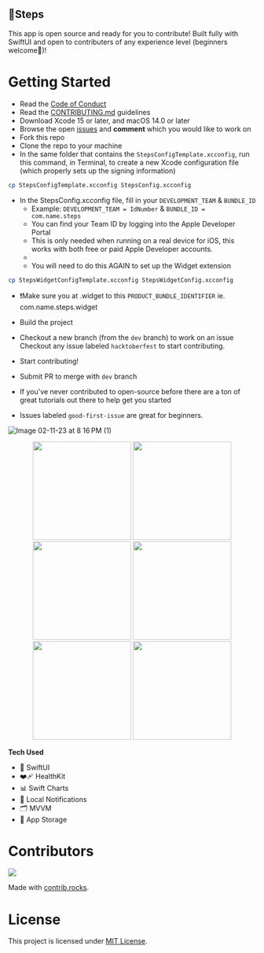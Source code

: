 
## 🏃Steps 

This app is open source and ready for you to contribute! Built fully with SwiftUI and open to contributers of any experience level (beginners welcome🙂)!

# Getting Started
* Read the [Code of Conduct](https://github.com/brittanyarima/Steps/blob/main/CODE_OF_CONDUCT.md)
* Read the [CONTRIBUTING.md](https://github.com/brittanyarima/Steps/blob/main/CONTRIBUTING.md) guidelines
* Download Xcode 15 or later, and macOS 14.0 or later
* Browse the open [issues](https://github.com/brittanyarima/Steps/issues) and **comment** which you would like to work on
* Fork this repo
* Clone the repo to your machine
* In the same folder that contains the `StepsConfigTemplate.xcconfig`, run this command, in Terminal, to create a new Xcode configuration file (which properly sets up the signing information)

```sh
cp StepsConfigTemplate.xcconfig StepsConfig.xcconfig
```

* In the StepsConfig.xcconfig file, fill in your `DEVELOPMENT_TEAM` & `BUNDLE_ID`
   * Example: `DEVELOPMENT_TEAM = IdNumber` & `BUNDLE_ID = com.name.steps`
   * You can find your Team ID by logging into the Apple Developer Portal
   * This is only needed when running on a real device for iOS, this works with both free or paid Apple Developer accounts.
   * 
    * You will need to do this AGAIN to set up the Widget extension 
   
```sh
cp StepsWidgetConfigTemplate.xcconfig StepsWidgetConfig.xcconfig
```
* ❗️Make sure you at .widget to this `PRODUCT_BUNDLE_IDENTIFIER` ie. com.name.steps.widget
* Build the project

* Checkout a new branch (from the `dev` branch) to work on an issue
Checkout any issue labeled `hacktoberfest` to start contributing.

* Start contributing!
* Submit PR to merge with `dev` branch
* If you've never contributed to open-source before there are a ton of great tutorials out there to help get you started
* Issues labeled `good-first-issue` are great for beginners.


![Image 02-11-23 at 8 16 PM (1)](https://github.com/Yashraj49/Steps/assets/88454884/0a00fc9d-370e-430c-8ed6-d7f2ddcd49e3)



<p align="center">
<img src="https://user-images.githubusercontent.com/76922883/209883943-03fc014d-778a-429d-8817-79d5a665ba0d.jpg" width="200"/>
<img src="https://user-images.githubusercontent.com/76922883/209884023-aca50258-92ee-4dcf-89db-5e69ee6d3076.jpg" width="200"/>
<img src="https://user-images.githubusercontent.com/76922883/209884047-f5b8bf5f-7ee5-43f1-bedc-6c7786197a13.jpg" width="200"/>
<img src="https://user-images.githubusercontent.com/76922883/209884076-f3ebcd7b-5dc2-49c2-9762-83e50c19e102.jpg" width="200"/>
<img src="https://user-images.githubusercontent.com/76922883/209884112-f3ad71cd-2fb7-4473-a1d3-8fbdb3c37a00.jpg" width="200"/>
<img src="https://user-images.githubusercontent.com/76922883/209884150-6c2d5d16-c84d-475a-a797-b0f5b2288a41.mp4" width="200"/>
</p>

**Tech Used**
- 🎨 SwiftUI
- ❤️‍🩹 HealthKit
- 📊 Swift Charts
- 🔔 Local Notifications
- 🗂️ MVVM
- 💾 App Storage

  
# Contributors  
<a href="https://github.com/brittanyarima/Steps/graphs/contributors">
  <img src="https://contrib.rocks/image?repo=brittanyarima/Steps"/>
</a>

Made with [contrib.rocks](https://contrib.rocks).


# License 
This project is licensed under [MIT License](https://github.com/brittanyarima/Steps/blob/main/LICENSE).
